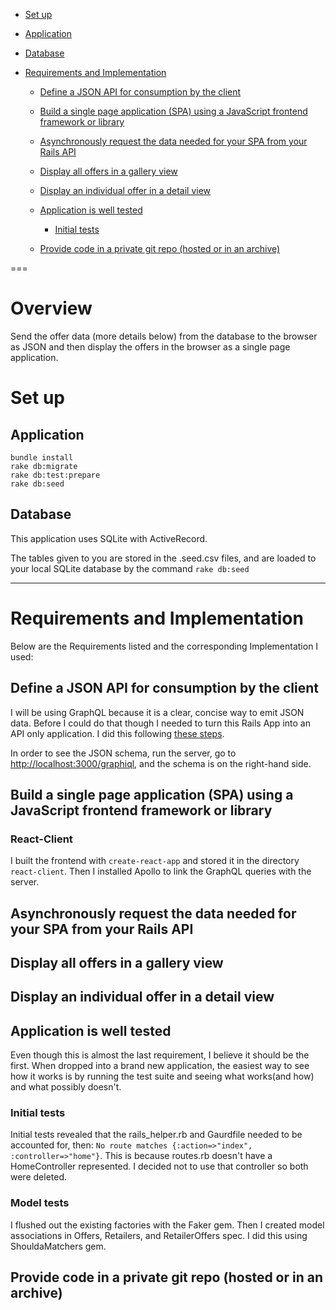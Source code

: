 <!-- TOC depthFrom:1 depthTo:6 withLinks:1 updateOnSave:1 orderedList:0 -->

 - [Set up](#set-up)

  - [Application](#application)
  - [Database](#database)

- [Requirements and Implementation](#requirements-and-implementation)

  - [Define a JSON API for consumption by the client](#define-a-json-api-for-consumption-by-the-client)
  - [Build a single page application (SPA) using a JavaScript frontend framework or library](#build-a-single-page-application-spa-using-a-javascript-frontend-framework-or-library)
  - [Asynchronously request the data needed for your SPA from your Rails API](#asynchronously-request-the-data-needed-for-your-spa-from-your-rails-api)
  - [Display all offers in a gallery view](#display-all-offers-in-a-gallery-view)
  - [Display an individual offer in a detail view](#display-an-individual-offer-in-a-detail-view)
  - [Application is well tested](#application-is-well-tested)

    - [Initial tests](#initial-tests)

  - [Provide code in a private git repo (hosted or in an archive)](#provide-code-in-a-private-git-repo-hosted-or-in-an-archive)

<!-- /TOC -->

 ===

# Overview

Send the offer data (more details below) from the database to the browser as JSON and then display the offers in the browser as a single page application.

# Set up

## Application

```
bundle install
rake db:migrate
rake db:test:prepare
rake db:seed
```

## Database

This application uses SQLite with ActiveRecord.

The tables given to you are stored in the .seed.csv files, and are loaded to your local SQLite database by the command `rake db:seed`

--------------------------------------------------------------------------------

# Requirements and Implementation

Below are the Requirements listed and the corresponding Implementation I used:

## Define a JSON API for consumption by the client

I will be using GraphQL because it is a clear, concise way to emit JSON data. Before I could do that though I needed to turn this Rails App into an API only application. I did this following [these steps](https://hashrocket.com/blog/posts/how-to-make-rails-5-api-only).

In order to see the JSON schema, run the server, go to <http://localhost:3000/graphiql>, and the schema is on the right-hand side.

## Build a single page application (SPA) using a JavaScript frontend framework or library

### React-Client

I built the frontend with `create-react-app` and stored it in the directory `react-client`. Then I installed Apollo to link the GraphQL queries with the server.

## Asynchronously request the data needed for your SPA from your Rails API

## Display all offers in a gallery view

## Display an individual offer in a detail view

## Application is well tested

Even though this is almost the last requirement, I believe it should be the first. When dropped into a brand new application, the easiest way to see how it works is by running the test suite and seeing what works(and how) and what possibly doesn't.

### Initial tests

Initial tests revealed that the rails_helper.rb and Gaurdfile needed to be accounted for, then: `No route matches {:action=>"index", :controller=>"home"}`. This is because routes.rb doesn't have a HomeController represented. I decided not to use that controller so both were deleted.

### Model tests

I flushed out the existing factories with the Faker gem. Then I created model associations in Offers, Retailers, and RetailerOffers spec. I did this using ShouldaMatchers gem.

## Provide code in a private git repo (hosted or in an archive)
